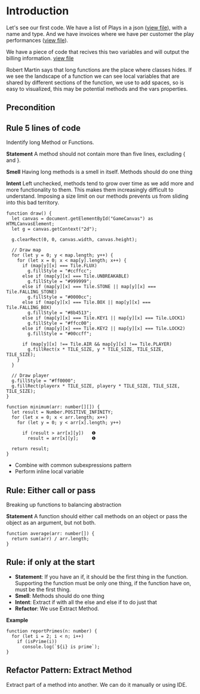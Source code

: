 # Introduction

Let's see our first code. We have a list of Plays in a json ([view file](samples/extract_function/play.json)), with a name and type. And we have invoices where we have per customer the play performances ([view file](samples/extract_function/invoices.json)). 

We have a piece of code that recives this two variables and will output the billing information. [view file](samples/extract_function/statement.ts)

Robert Martin says that long functions are the place where classes hides. If we see the landscape of a function we can see local variables that are shared by different sections of the function, we use to add spaces, so is easy to visualized, this may be potential methods and the vars properties.



## Precondition


## Rule 5 lines of code
Indentify long Method or Functions.

**Statement**
A method should not contain more than five lines, excluding { and }.

**Smell**
Having long methods is a smell in itself. Methods should do one thing

**Intent**
Left unchecked, methods tend to grow over time as we add more and more functionality to them. This makes them increasingly difficult to understand. Imposing a size limit on our methods prevents us from sliding into this bad territory.



`````
function draw() {
  let canvas = document.getElementById("GameCanvas") as HTMLCanvasElement;
  let g = canvas.getContext("2d");
 
  g.clearRect(0, 0, canvas.width, canvas.height);
 
  // Draw map                                
  for (let y = 0; y < map.length; y++) {
    for (let x = 0; x < map[y].length; x++) {
      if (map[y][x] === Tile.FLUX)
        g.fillStyle = "#ccffcc";
      else if (map[y][x] === Tile.UNBREAKABLE)
        g.fillStyle = "#999999";
      else if (map[y][x] === Tile.STONE || map[y][x] === Tile.FALLING_STONE)
        g.fillStyle = "#0000cc";
      else if (map[y][x] === Tile.BOX || map[y][x] === Tile.FALLING_BOX)
        g.fillStyle = "#8b4513";
      else if (map[y][x] === Tile.KEY1 || map[y][x] === Tile.LOCK1)
        g.fillStyle = "#ffcc00";
      else if (map[y][x] === Tile.KEY2 || map[y][x] === Tile.LOCK2)
        g.fillStyle = "#00ccff";
 
      if (map[y][x] !== Tile.AIR && map[y][x] !== Tile.PLAYER)
        g.fillRect(x * TILE_SIZE, y * TILE_SIZE, TILE_SIZE, TILE_SIZE);
    }
  }
 
  // Draw player                          
  g.fillStyle = "#ff0000";
  g.fillRect(playerx * TILE_SIZE, playery * TILE_SIZE, TILE_SIZE, TILE_SIZE);
}
`````

`````
function minimum(arr: number[][]) {
  let result = Number.POSITIVE_INFINITY;
  for (let x = 0; x < arr.length; x++)
    for (let y = 0; y < arr[x].length; y++)
 
      if (result > arr[x][y])   ❶
        result = arr[x][y];     ❶
 
  return result;
}
`````
- Combine with common subexpressions pattern
- Perform inline local variable
  

## Rule: Either call or pass 
Breaking up functions to balancing abstraction

**Statement**
A function should either call methods on an object or pass the object as an argument, but not both.


````
function average(arr: number[]) {
  return sum(arr) / arr.length;
}
````

## Rule: if only at the start

- **Statement**: If you have an if, it should be the first thing in the function. Supporting the function must be only one thing, if the function have on, must be the first thing.
- **Smell**: Methods should do one thing
- **Intent**:  Extract if with all the else and else if to do just that
- **Refactor**: We use Extract Method.

**Example**
````
function reportPrimes(n: number) {
  for (let i = 2; i < n; i++)
    if (isPrime(i))
      console.log(`${i} is prime`);
}
````


## Refactor Pattern: Extract Method
Extract part of a method into another. We can do it manually or using IDE.

